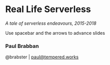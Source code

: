 # Real Life Serverless

_A tale of serverless endeavours, 2015-2018_

Use spacebar and the arrows to advance slides

### Paul Brabban

@brabster | paul@tempered.works
